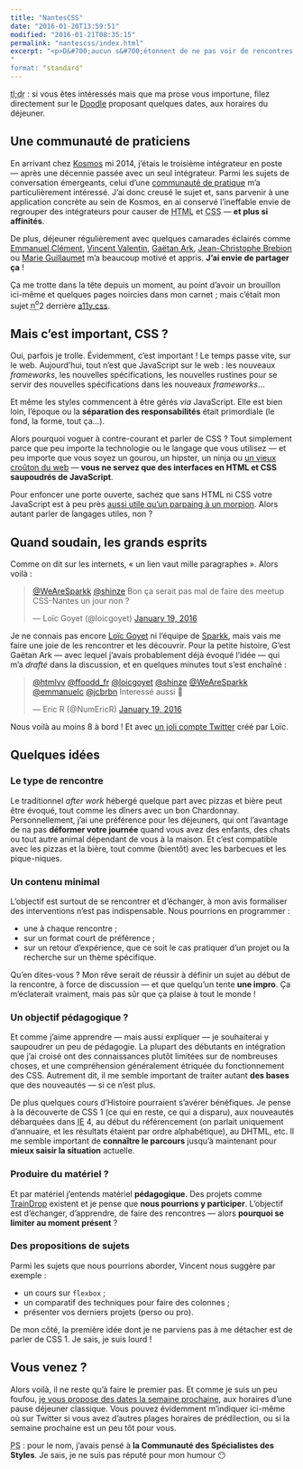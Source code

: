 ```yaml
---
title: "NantesCSS"
date: "2016-01-20T13:59:51"
modified: "2016-01-21T08:35:15"
permalink: "nantescss/index.html"
excerpt: "<p>D&#700;aucun s&#700;étonnent de ne pas voir de rencontres autour de la thématique des <abbr lang="en" title="Cascading StyleSheet">CSS</abbr> organisées à Nantes. À Paris, vous pouvez vous rendre au <a href="http://www.meetup.com/fr-FR/CSS-Paris/">4<sup>e</sup> <em lang="en">meetup</em> organisé par <strong>CSS Paris</strong></a> —&nbsp;et il en existe probablement dans d&#700;autres villes de France et de Navarre. Mais pas (encore) à Nantes. Vous voyez ou je veux en venir&nbsp;? <a href="https://www.ffoodd.fr/nantescss/" aria-hidden="true">Lire la suite de «&nbsp;NantesCSS&nbsp;» <span class="meta-nav">&rarr;</span></a></p>
"
format: "standard"
---
```

<p><abbr lang="en" title="Too Long, Didn't Read">tl;dr</abbr>&nbsp;: si vous êtes intéressés mais que ma prose vous importune, filez directement sur le <a href="http://doodle.com/poll/7rv8ixe9tqc6kwdc">Doodle</a> proposant quelques dates, aux horaires du déjeuner.</p>
<h2>Une communauté de praticiens</h2>
<p>En arrivant chez <a href="http://www.kosmos.fr">Kosmos</a> mi 2014, j&#700;étais le troisième intégrateur en poste —&nbsp;après une décennie passée avec un seul intégrateur. Parmi les sujets de conversation émergeants, celui d&#700;une <a href="https://fr.wikipedia.org/wiki/Communaut%C3%A9_de_pratique">communauté de pratique</a> m&#700;a particulièrement intéressé. J&#700;ai donc creusé le sujet et, sans parvenir à une application concrète au sein de Kosmos, en ai conservé l&#700;ineffable envie de regrouper des intégrateurs pour causer de <abbr title="HyperText Markup Language" lang="en">HTML</abbr> et <abbr lang="en" title="Cascading StyleSheet">CSS</abbr> —&nbsp;<strong>et plus si affinités</strong>.</p>
<p>De plus, déjeuner régulièrement avec quelques camarades éclairés comme <a href="http://emmanuel.clement.free.fr/">Emmanuel Clément</a>, <a href="http://vincent-valentin.name/">Vincent Valentin</a>, <a href="https://twitter.com/shinze">Gaëtan Ark</a>, <a href="http://jcbrebion.com/">Jean-Christophe Brebion</a> ou <a href="http://marieguillaumet.com/">Marie Guillaumet</a> m&#700;a beaucoup motivé et appris. <strong>J&#700;ai envie de partager ça</strong>&nbsp;!</p>
<p>Ça me trotte dans la tête depuis un moment, au point d&#700;avoir un brouillon ici-même et quelques pages noircies dans mon carnet&nbsp;; mais c&#700;était mon sujet <abbr title="Numéro">n<sup>o</sup></abbr>2 derrière <a href="https://github.com/ffoodd/a11y.css" hreflang="en">a11y.css</a>.</p>
<h2>Mais c&#700;est important, CSS&nbsp;?</h2>
<p>Oui, parfois je trolle. Évidemment, c&#700;est important&nbsp;! Le temps passe vite, sur le web. Aujourd&#700;hui, tout n&#700;est que JavaScript sur le web&nbsp;: les nouveaux <em lang="en">frameworks</em>, les nouvelles spécifications, les nouvelles rustines pour se servir des nouvelles spécifications dans les nouveaux <em lang="en">frameworks</em>…</p>
<p>Et même les styles commencent à être gérés <em>via</em> JavaScript. Elle est bien loin, l&#700;époque ou la <strong>séparation des responsabilités</strong> était primordiale (le fond, la forme, tout ça…). </p>
<p>Alors pourquoi voguer à contre-courant et parler de CSS&nbsp;? Tout simplement parce que peu importe la technologie ou le langage que vous utilisez —&nbsp;et peu importe que vous soyez un gourou, un hipster, un ninja ou <a href="http://www.paris-web.fr/2015/conferences/la-veille-techno-pour-les-vieux-croutons.php">un vieux croûton du web</a>&nbsp;— <strong>vous ne servez que des interfaces en HTML et CSS saupoudrés de JavaScript</strong>.</p>
<p>Pour enfoncer une porte ouverte, sachez que sans HTML ni CSS votre JavaScript est à peu près <a href="https://fr.wikipedia.org/wiki/Dodgeball_!_M%C3%AAme_pas_mal_!">aussi utile qu&#700;un parpaing à un morpion</a>. Alors autant parler de langages utiles, non&nbsp;?</p>
<h2>Quand soudain, les grands esprits</h2>
<p>Comme on dit sur les internets, «&nbsp;un lien vaut mille paragraphes&nbsp;». Alors voilà&nbsp;:</p>
<blockquote class="twitter-tweet" width="550">
<p lang="fr" dir="ltr"><a href="https://twitter.com/WeAreSparkk">@WeAreSparkk</a> <a href="https://twitter.com/shinze">@shinze</a> Bon ça serait pas mal de faire des meetup CSS-Nantes un jour non ?</p>
<p>&mdash; Loïc Goyet (@loicgoyet) <a href="https://twitter.com/loicgoyet/status/689453449897910272">January 19, 2016</a></p></blockquote>
<p><script async src="//platform.twitter.com/widgets.js" charset="utf-8"></script></p>
<p>Je ne connais pas encore <a href="http://loicgoyet.github.io/" hreflang="en">Loïc Goyet</a> ni l&#700;équipe de <a href="http://www.sparkk.fr/">Sparkk</a>, mais vais me faire une joie de les rencontrer et les découvrir. Pour la petite histoire, G&#700;est Gaëtan Ark —&nbsp;avec lequel j&#700;avais probablement déjà évoqué l&#700;idée&nbsp;— qui m&#700;a <em lang="en">drafté</em> dans la discussion, et en quelques minutes tout s&#700;est enchaîné&nbsp;:</p>
<blockquote class="twitter-tweet" width="550">
<p lang="fr" dir="ltr"><a href="https://twitter.com/htmlvv">@htmlvv</a> <a href="https://twitter.com/ffoodd_fr">@ffoodd_fr</a> <a href="https://twitter.com/loicgoyet">@loicgoyet</a> <a href="https://twitter.com/shinze">@shinze</a> <a href="https://twitter.com/WeAreSparkk">@WeAreSparkk</a> <a href="https://twitter.com/emmanuelc">@emmanuelc</a> <a href="https://twitter.com/jcbrbn">@jcbrbn</a> Interessé aussi 🙂</p>
<p>&mdash; Eric R (@NumEricR) <a href="https://twitter.com/NumEricR/status/689508545008701440">January 19, 2016</a></p></blockquote>
<p><script async src="//platform.twitter.com/widgets.js" charset="utf-8"></script></p>
<p>Nous voilà au moins 8 à bord&nbsp;! Et avec <a href="https://twitter.com/NantesCSS">un joli compte Twitter</a> créé par Loïc.</p>
<h2>Quelques idées</h2>
<h3>Le type de rencontre</h3>
<p>Le traditionnel <em lang="en">after work</em> hébergé quelque part avec pizzas et bière peut être évoqué, tout comme les dîners avec un bon Chardonnay. Personnellement, j&#700;ai une préférence pour les déjeuners, qui ont l&#700;avantage de na pas <strong>déformer votre journée</strong> quand vous avez des enfants, des chats ou tout autre animal dépendant de vous à la maison. Et c&#700;est compatible avec les pizzas et la bière, tout comme (bientôt) avec les barbecues et les pique-niques.</p>
<h3>Un contenu minimal</h3>
<p>L&#700;objectif est surtout de se rencontrer et d&#700;échanger, à mon avis formaliser des interventions n&#700;est pas indispensable. Nous pourrions en programmer&nbsp;:</p>
<ul>
<li>une à chaque rencontre&nbsp;;</li>
<li>sur un format court de préférence&nbsp;;</li>
<li>sur un retour d&#700;expérience, que ce soit le cas pratiquer d&#700;un projet ou la recherche sur un thème spécifique.</li>
</ul>
<p>Qu&#700;en dites-vous&nbsp;? Mon rêve serait de réussir à définir un sujet au début de la rencontre, à force de discussion —&nbsp;et que quelqu&#700;un tente <strong>une impro</strong>. Ça m&#700;éclaterait vraiment, mais pas sûr que ça plaise à tout le monde&nbsp;!</p>
<h3>Un objectif pédagogique&nbsp;?</h3>
<p>Et comme j&#700;aime apprendre —&nbsp;mais aussi expliquer&nbsp;— je souhaiterai y saupoudrer un peu de pédagogie. La plupart des débutants en intégration que j&#700;ai croisé ont des connaissances plutôt limitées sur de nombreuses choses, et une compréhension généralement étriquée du fonctionnement des CSS. Autrement dit, il me semble important de traiter autant <strong>des bases</strong> que des nouveautés —&nbsp;si ce n&#700;est plus.</p>
<p>De plus quelques cours d&#700;Histoire pourraient s&#700;avérer bénéfiques. Je pense à la découverte de CSS 1 (ce qui en reste, ce qui a disparu), aux nouveautés débarquées dans <abbr lang="en" title="Internet Explorer">IE</abbr>&nbsp;4, au début du référencement (on parlait uniquement d&#700;annuaire, et les résultats étaient par ordre alphabétique), au DHTML, etc. Il me semble important de <strong>connaître le parcours</strong> jusqu&#700;à maintenant pour <strong>mieux saisir la situation</strong> actuelle.</p>
<h3>Produire du matériel&nbsp;?</h3>
<p>Et par matériel j&#700;entends matériel <strong>pédagogique</strong>. Des projets comme <a href="http://traindrop.github.io/">TrainDrop</a> existent et je pense que <strong>nous pourrions y participer</strong>. L&#700;objectif est d&#700;échanger, d&#700;apprendre, de faire des rencontres —&nbsp;alors <strong>pourquoi se limiter au moment présent</strong>&nbsp;?</p>
<h3>Des propositions de sujets</h3>
<p>Parmi les sujets que nous pourrions aborder, Vincent nous suggère par exemple&nbsp;:</p>
<ul>
<li>un cours sur <code>flexbox</code>&nbsp;;</li>
<li>un comparatif des techniques pour faire des colonnes&nbsp;;</li>
<li>présenter vos derniers projets (perso ou pro).</li>
</ul>
<p>De mon côté, la première idée dont je ne parviens pas à me détacher est de parler de CSS 1. Je sais, je suis lourd&nbsp;!</p>
<h2>Vous venez&nbsp;?</h2>
<p>Alors voilà, il ne reste qu&#700;à faire le premier pas. Et comme je suis un peu foufou, <a href="http://doodle.com/poll/7rv8ixe9tqc6kwdc">je vous propose des dates la semaine prochaine</a>, aux horaires d&#700;une pause déjeuner classique. Vous pouvez évidemment m&#700;indiquer ici-même où sur Twitter si vous avez d&#700;autres plages horaires de prédilection, ou si la semaine prochaine est un peu tôt pour vous.</p>
<p><abbr title="Post scriptum">PS</abbr>&nbsp;: pour le nom, j&#700;avais pensé à <strong>la Communauté des Spécialistes des Styles</strong>. Je sais, je ne suis pas réputé pour mon humour 😶</p>
